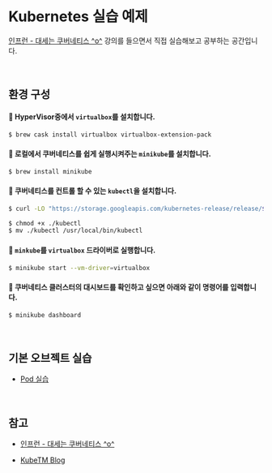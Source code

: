 # Kubernetes 실습 예제

[인프런 - 대세는 쿠버네티스 ^o^](https://www.inflearn.com/course/%EC%BF%A0%EB%B2%84%EB%84%A4%ED%8B%B0%EC%8A%A4-%EA%B8%B0%EC%B4%88) 강의를 들으면서 직접 실습해보고 공부하는 공간입니다.

<br>

## 환경 구성

#### :pushpin: HyperVisor중에서 `virtualbox`를 설치합니다.

```sh
$ brew cask install virtualbox virtualbox-extension-pack
```

#### :pushpin: 로컬에서 쿠버네티스를 쉽게 실행시켜주는 `minikube`를 설치합니다.

```sh
$ brew install minikube
```

#### :pushpin: 쿠버네티스를 컨트롤 할 수 있는 `kubectl`을 설치합니다.

```sh
$ curl -LO "https://storage.googleapis.com/kubernetes-release/release/$(curl -s https://storage.googleapis.com/kubernetes-release/release/stable.txt)/bin/darwin/amd64/kubectl"

$ chmod +x ./kubectl
$ mv ./kubectl /usr/local/bin/kubectl
```

#### :pushpin: `minkube`를 `virtualbox` 드라이버로 실행합니다.

```sh
$ minikube start --vm-driver=virtualbox
```

#### :pushpin: 쿠버네티스 클러스터의 대시보드를 확인하고 싶으면 아래와 같이 명령어를 입력합니다.

```sh
$ minikube dashboard
```

<br>

## 기본 오브젝트 실습

- [Pod 실습](https://github.com/bestdevhyo1225/kubernetes-study/tree/master/pod)

<br>

## 참고

- [인프런 - 대세는 쿠버네티스 ^o^](https://www.inflearn.com/course/%EC%BF%A0%EB%B2%84%EB%84%A4%ED%8B%B0%EC%8A%A4-%EA%B8%B0%EC%B4%88)

- [KubeTM Blog](https://kubetm.github.io/)
